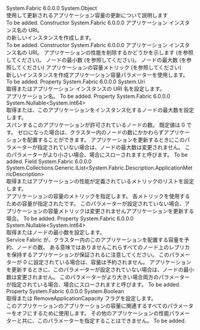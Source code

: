 <Type Name="ApplicationUpdateDescription" FullName="System.Fabric.Description.ApplicationUpdateDescription">
  <TypeSignature Language="C#" Value="public sealed class ApplicationUpdateDescription" />
  <TypeSignature Language="ILAsm" Value=".class public auto ansi sealed beforefieldinit ApplicationUpdateDescription extends System.Object" />
  <TypeSignature Language="DocId" Value="T:System.Fabric.Description.ApplicationUpdateDescription" />
  <TypeSignature Language="VB.NET" Value="Public NotInheritable Class ApplicationUpdateDescription" />
  <TypeSignature Language="F#" Value="type ApplicationUpdateDescription = class" />
  <AssemblyInfo>
    <AssemblyName>System.Fabric</AssemblyName>
    <AssemblyVersion>6.0.0.0</AssemblyVersion>
  </AssemblyInfo>
  <Base>
    <BaseTypeName>System.Object</BaseTypeName>
  </Base>
  <Interfaces />
  <Docs>
    <summary>
            使用して更新されるアプリケーション容量の更新について説明します<see cref="M:System.Fabric.FabricClient.ApplicationManagementClient.UpdateApplicationAsync(System.Fabric.Description.ApplicationUpdateDescription)" /></summary>
    <remarks>To be added.</remarks>
  </Docs>
  <Members>
    <Member MemberName=".ctor">
      <MemberSignature Language="C#" Value="public ApplicationUpdateDescription (Uri applicationName);" />
      <MemberSignature Language="ILAsm" Value=".method public hidebysig specialname rtspecialname instance void .ctor(class System.Uri applicationName) cil managed" />
      <MemberSignature Language="DocId" Value="M:System.Fabric.Description.ApplicationUpdateDescription.#ctor(System.Uri)" />
      <MemberSignature Language="VB.NET" Value="Public Sub New (applicationName As Uri)" />
      <MemberSignature Language="F#" Value="new System.Fabric.Description.ApplicationUpdateDescription : Uri -&gt; System.Fabric.Description.ApplicationUpdateDescription" Usage="new System.Fabric.Description.ApplicationUpdateDescription applicationName" />
      <MemberType>Constructor</MemberType>
      <AssemblyInfo>
        <AssemblyName>System.Fabric</AssemblyName>
        <AssemblyVersion>6.0.0.0</AssemblyVersion>
      </AssemblyInfo>
      <Parameters>
        <Parameter Name="applicationName" Type="System.Uri" />
      </Parameters>
      <Docs>
        <param name="applicationName">アプリケーション インスタンス名の URI。</param>
        <summary>
            <see cref="T:System.Fabric.Description.ApplicationUpdateDescription" /> の新しいインスタンスを作成します。
            </summary>
        <remarks>To be added.</remarks>
      </Docs>
    </Member>
    <Member MemberName=".ctor">
      <MemberSignature Language="C#" Value="public ApplicationUpdateDescription (Uri applicationName, bool removeApplicationCapacity, long minimumNodes, long maximumNodes, System.Collections.Generic.IList&lt;System.Fabric.Description.ApplicationMetricDescription&gt; metrics);" />
      <MemberSignature Language="ILAsm" Value=".method public hidebysig specialname rtspecialname instance void .ctor(class System.Uri applicationName, bool removeApplicationCapacity, int64 minimumNodes, int64 maximumNodes, class System.Collections.Generic.IList`1&lt;class System.Fabric.Description.ApplicationMetricDescription&gt; metrics) cil managed" />
      <MemberSignature Language="DocId" Value="M:System.Fabric.Description.ApplicationUpdateDescription.#ctor(System.Uri,System.Boolean,System.Int64,System.Int64,System.Collections.Generic.IList{System.Fabric.Description.ApplicationMetricDescription})" />
      <MemberSignature Language="VB.NET" Value="Public Sub New (applicationName As Uri, removeApplicationCapacity As Boolean, minimumNodes As Long, maximumNodes As Long, metrics As IList(Of ApplicationMetricDescription))" />
      <MemberSignature Language="F#" Value="new System.Fabric.Description.ApplicationUpdateDescription : Uri * bool * int64 * int64 * System.Collections.Generic.IList&lt;System.Fabric.Description.ApplicationMetricDescription&gt; -&gt; System.Fabric.Description.ApplicationUpdateDescription" Usage="new System.Fabric.Description.ApplicationUpdateDescription (applicationName, removeApplicationCapacity, minimumNodes, maximumNodes, metrics)" />
      <MemberType>Constructor</MemberType>
      <AssemblyInfo>
        <AssemblyName>System.Fabric</AssemblyName>
        <AssemblyVersion>6.0.0.0</AssemblyVersion>
      </AssemblyInfo>
      <Parameters>
        <Parameter Name="applicationName" Type="System.Uri" />
        <Parameter Name="removeApplicationCapacity" Type="System.Boolean" />
        <Parameter Name="minimumNodes" Type="System.Int64" />
        <Parameter Name="maximumNodes" Type="System.Int64" />
        <Parameter Name="metrics" Type="System.Collections.Generic.IList&lt;System.Fabric.Description.ApplicationMetricDescription&gt;" />
      </Parameters>
      <Docs>
        <param name="applicationName">アプリケーション インスタンス名の URI。</param>
        <param name="removeApplicationCapacity">
            アプリケーションの性能を削除するかどうかを示します (を参照してください<see cref="P:System.Fabric.Description.ApplicationUpdateDescription.RemoveApplicationCapacity" />)。
            </param>
        <param name="minimumNodes">
            ノードの最小数 (を参照してください<see cref="P:System.Fabric.Description.ApplicationUpdateDescription.MinimumNodes" />)。
            </param>
        <param name="maximumNodes">
            ノードの最大数 (を参照してください<see cref="P:System.Fabric.Description.ApplicationUpdateDescription.MaximumNodes" />)
            </param>
        <param name="metrics">
            アプリケーションの容量メトリック (を参照してください<see cref="F:System.Fabric.Description.ApplicationUpdateDescription.Metrics" />)
            </param>
        <summary>
            新しいインスタンスを作成<see cref="T:System.Fabric.Description.ApplicationUpdateDescription" />アプリケーション容量パラメーターを使用します。
            </summary>
        <remarks>To be added.</remarks>
      </Docs>
    </Member>
    <Member MemberName="ApplicationName">
      <MemberSignature Language="C#" Value="public Uri ApplicationName { get; set; }" />
      <MemberSignature Language="ILAsm" Value=".property instance class System.Uri ApplicationName" />
      <MemberSignature Language="DocId" Value="P:System.Fabric.Description.ApplicationUpdateDescription.ApplicationName" />
      <MemberSignature Language="VB.NET" Value="Public Property ApplicationName As Uri" />
      <MemberSignature Language="F#" Value="member this.ApplicationName : Uri with get, set" Usage="System.Fabric.Description.ApplicationUpdateDescription.ApplicationName" />
      <MemberType>Property</MemberType>
      <AssemblyInfo>
        <AssemblyName>System.Fabric</AssemblyName>
        <AssemblyVersion>6.0.0.0</AssemblyVersion>
      </AssemblyInfo>
      <ReturnValue>
        <ReturnType>System.Uri</ReturnType>
      </ReturnValue>
      <Docs>
        <summary>
          <para>取得またはアプリケーション インスタンスの URI 名を設定します。</para>
        </summary>
        <value>
          <para>アプリケーション名。</para>
        </value>
        <remarks>To be added.</remarks>
      </Docs>
    </Member>
    <Member MemberName="MaximumNodes">
      <MemberSignature Language="C#" Value="public Nullable&lt;long&gt; MaximumNodes { get; set; }" />
      <MemberSignature Language="ILAsm" Value=".property instance valuetype System.Nullable`1&lt;int64&gt; MaximumNodes" />
      <MemberSignature Language="DocId" Value="P:System.Fabric.Description.ApplicationUpdateDescription.MaximumNodes" />
      <MemberSignature Language="VB.NET" Value="Public Property MaximumNodes As Nullable(Of Long)" />
      <MemberSignature Language="F#" Value="member this.MaximumNodes : Nullable&lt;int64&gt; with get, set" Usage="System.Fabric.Description.ApplicationUpdateDescription.MaximumNodes" />
      <MemberType>Property</MemberType>
      <AssemblyInfo>
        <AssemblyName>System.Fabric</AssemblyName>
        <AssemblyVersion>6.0.0.0</AssemblyVersion>
      </AssemblyInfo>
      <ReturnValue>
        <ReturnType>System.Nullable&lt;System.Int64&gt;</ReturnType>
      </ReturnValue>
      <Docs>
        <summary>
            取得または、このアプリケーションをインスタンス化するノードの最大数を設定します。
            </summary>
        <value>
          <para>
            スパンするこのアプリケーションが許可されているノードの数。 既定値は 0 です。
            ゼロになった場合は、クラスター内のノードの数にかかわらずアプリケーションを配置することができます。
            アプリケーションを更新するときにこのパラメーターが指定されていない場合は、ノードの最大数は変更されません。
            </para>
          <para>
            このパラメーターがより小さい場合<see cref="P:System.Fabric.Description.ApplicationDescription.MinimumNodes" />、<see cref="T:System.ArgumentException" />場合にスローされます<see cref="M:System.Fabric.FabricClient.ApplicationManagementClient.UpdateApplicationAsync(System.Fabric.Description.ApplicationUpdateDescription)" />と呼びます。
            </para>
        </value>
        <remarks>To be added.</remarks>
      </Docs>
    </Member>
    <Member MemberName="Metrics">
      <MemberSignature Language="C#" Value="public System.Collections.Generic.IList&lt;System.Fabric.Description.ApplicationMetricDescription&gt; Metrics;" />
      <MemberSignature Language="ILAsm" Value=".field public class System.Collections.Generic.IList`1&lt;class System.Fabric.Description.ApplicationMetricDescription&gt; Metrics" />
      <MemberSignature Language="DocId" Value="F:System.Fabric.Description.ApplicationUpdateDescription.Metrics" />
      <MemberSignature Language="VB.NET" Value="Public Metrics As IList(Of ApplicationMetricDescription) " />
      <MemberSignature Language="F#" Value="val mutable Metrics : System.Collections.Generic.IList&lt;System.Fabric.Description.ApplicationMetricDescription&gt;" Usage="System.Fabric.Description.ApplicationUpdateDescription.Metrics" />
      <MemberType>Field</MemberType>
      <AssemblyInfo>
        <AssemblyName>System.Fabric</AssemblyName>
        <AssemblyVersion>6.0.0.0</AssemblyVersion>
      </AssemblyInfo>
      <ReturnValue>
        <ReturnType>System.Collections.Generic.IList&lt;System.Fabric.Description.ApplicationMetricDescription&gt;</ReturnType>
      </ReturnValue>
      <Docs>
        <summary>
            取得またはアプリケーションの性能が定義されているメトリックのリストを設定します。
            </summary>
        <returns>
            アプリケーションの容量のメトリックを指定します。 各メトリックを使用するための容量が指定された<see cref="T:System.Fabric.Description.ApplicationMetricDescription" />です。
            このパラメーターが設定されていない場合、アプリケーションの容量メトリックは変更されませんアプリケーションを更新する場合。
            </returns>
        <remarks>To be added.</remarks>
      </Docs>
    </Member>
    <Member MemberName="MinimumNodes">
      <MemberSignature Language="C#" Value="public Nullable&lt;long&gt; MinimumNodes { get; set; }" />
      <MemberSignature Language="ILAsm" Value=".property instance valuetype System.Nullable`1&lt;int64&gt; MinimumNodes" />
      <MemberSignature Language="DocId" Value="P:System.Fabric.Description.ApplicationUpdateDescription.MinimumNodes" />
      <MemberSignature Language="VB.NET" Value="Public Property MinimumNodes As Nullable(Of Long)" />
      <MemberSignature Language="F#" Value="member this.MinimumNodes : Nullable&lt;int64&gt; with get, set" Usage="System.Fabric.Description.ApplicationUpdateDescription.MinimumNodes" />
      <MemberType>Property</MemberType>
      <AssemblyInfo>
        <AssemblyName>System.Fabric</AssemblyName>
        <AssemblyVersion>6.0.0.0</AssemblyVersion>
      </AssemblyInfo>
      <ReturnValue>
        <ReturnType>System.Nullable&lt;System.Int64&gt;</ReturnType>
      </ReturnValue>
      <Docs>
        <summary>
            取得またはノードの最小数を設定します。
            </summary>
        <value>
          <para>
            Service Fabric が、クラスター内のこのアプリケーションを配置する容量を予約、ノードの数。
            ある意味ではありませんこれらすべてのノード上のレプリカを保持するアプリケーションが保証されるに注意してください。
            </para>
          <para>
            このパラメーターが 0 に設定されている場合は、容量は予約されません。 アプリケーションを更新するときに、このパラメーターが設定されていない場合は、ノードの最小数は変更されません。
            </para>
          <para>
            このパラメーターがより大きい場合<see cref="P:System.Fabric.Description.ApplicationUpdateDescription.MaximumNodes" />両方のパラメーターが指定されている場合、<see cref="T:System.ArgumentException" />場合にスローされます<see cref="M:System.Fabric.FabricClient.ApplicationManagementClient.UpdateApplicationAsync(System.Fabric.Description.ApplicationUpdateDescription)" />と呼びます。
            </para>
        </value>
        <remarks>To be added.</remarks>
      </Docs>
    </Member>
    <Member MemberName="RemoveApplicationCapacity">
      <MemberSignature Language="C#" Value="public bool RemoveApplicationCapacity { get; set; }" />
      <MemberSignature Language="ILAsm" Value=".property instance bool RemoveApplicationCapacity" />
      <MemberSignature Language="DocId" Value="P:System.Fabric.Description.ApplicationUpdateDescription.RemoveApplicationCapacity" />
      <MemberSignature Language="VB.NET" Value="Public Property RemoveApplicationCapacity As Boolean" />
      <MemberSignature Language="F#" Value="member this.RemoveApplicationCapacity : bool with get, set" Usage="System.Fabric.Description.ApplicationUpdateDescription.RemoveApplicationCapacity" />
      <MemberType>Property</MemberType>
      <AssemblyInfo>
        <AssemblyName>System.Fabric</AssemblyName>
        <AssemblyVersion>6.0.0.0</AssemblyVersion>
      </AssemblyInfo>
      <ReturnValue>
        <ReturnType>System.Boolean</ReturnType>
      </ReturnValue>
      <Docs>
        <summary>
            取得または RemoveApplicationCapacity フラグを設定します。
            </summary>
        <value>
            このアプリケーションのアプリケーションの容量に関連するすべてのパラメーターをオフにするために使用します。
            その他のアプリケーションの性能パラメーターと共に、このパラメーターを指定することはできません。
            </value>
        <remarks>To be added.</remarks>
      </Docs>
    </Member>
  </Members>
</Type>